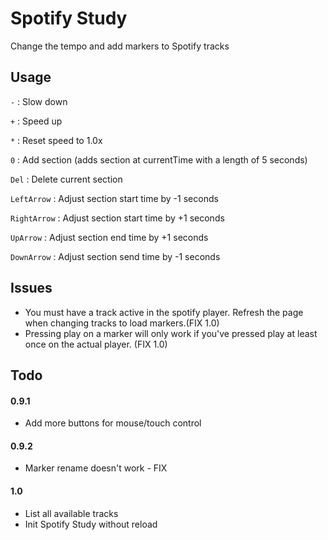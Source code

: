 # Spotify Study

Change the tempo and add markers to Spotify tracks

## Usage

`-` : Slow down

`+` : Speed up

`*` : Reset speed to 1.0x

`0` : Add section (adds section at currentTime with a length of 5 seconds)

`Del` : Delete current section

`LeftArrow` : Adjust section start time by -1 seconds

`RightArrow` : Adjust section start time by +1 seconds

`UpArrow` : Adjust section end time by +1 seconds

`DownArrow` : Adjust section send time by -1 seconds

## Issues

- You must have a track active in the spotify player. Refresh the page when changing tracks to load markers.(FIX 1.0)
- Pressing play on a marker will only work if you've pressed play at least once on the actual player. (FIX 1.0)

## Todo

#### 0.9.1
- Add more buttons for mouse/touch control

#### 0.9.2
- Marker rename doesn't work - FIX

#### 1.0
- List all available tracks
- Init Spotify Study without reload